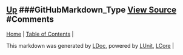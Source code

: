 [Up](GitHubMarkdown_Type.md)
###GitHubMarkdown_Type
[View Source](../Markdown/GitHubMarkdown_Type.cs)
#Comments
---

[Home](../../README.md) | [Table of Contents](../../TableOfContents.md) | 


This markdown was generated by [LDoc](https://github.com/CodeSingularity/LDoc), powered by [LUnit](https://github.com/CodeSingularity/LUnit), [LCore](https://github.com/CodeSingularity/LCore) | 

